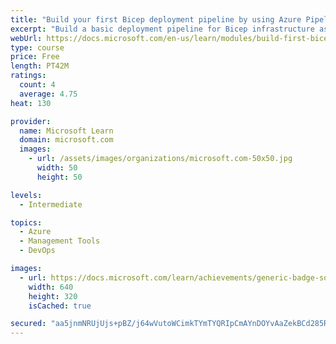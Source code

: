 ```yaml
---
title: "Build your first Bicep deployment pipeline by using Azure Pipelines"
excerpt: "Build a basic deployment pipeline for Bicep infrastructure as code templates by using Azure DevOps and Azure Pipelines. Learn how to use service connections to authenticate your deployment pipeline to Azure. Add triggers to configure the Bicep deployment pipeline to run whenever your main branch is updated."
webUrl: https://docs.microsoft.com/en-us/learn/modules/build-first-bicep-deployment-pipeline-using-azure-pipelines/
type: course
price: Free
length: PT42M
ratings:
  count: 4
  average: 4.75
heat: 130

provider:
  name: Microsoft Learn
  domain: microsoft.com
  images:
    - url: /assets/images/organizations/microsoft.com-50x50.jpg
      width: 50
      height: 50

levels:
  - Intermediate

topics:
  - Azure
  - Management Tools
  - DevOps

images:
  - url: https://docs.microsoft.com/learn/achievements/generic-badge-social.png
    width: 640
    height: 320
    isCached: true

secured: "aa5jnmNRUjUjs+pBZ/j64wVutoWCimkTYmTYQRIpCmAYnDOYvAaZekBCd285RSNs+yQ3IwlnCk8UEpGP+iWT3W8A+CxGsiuK3MEWOxKN0iu7Dc3jnUlYCOT1WNV9OfMzaV4m4bPKvwO30aAFrYqIsUv8O5UXQt/Ogvsf49lQotlsw8Vg5Hwl8L8hfJn1m2sXxbR1ZRLJGc78GV055igyc/qQ3fxkP1J0fPCuuqKx+h/JYo05k9OUBgjFGmSn8f9dPYTeA/HHscX6Tk38UvWZP1v/jKsO7QP+mtN9UchNrvUniek6wiYbuwDExEAHy0BIx0YD+eL9rPCFwjvBbpUtlXNvbhD/9JJl0cGLjhvv1DRRx9PDzLh5h/wSG2R9i7NDIB+BDsNshIdkucv4t4+GnhnN8PAEqVH3w9rAiTkn4e4=;dXFYW/8kmRC1+71JWk+ZPQ=="
---
```


